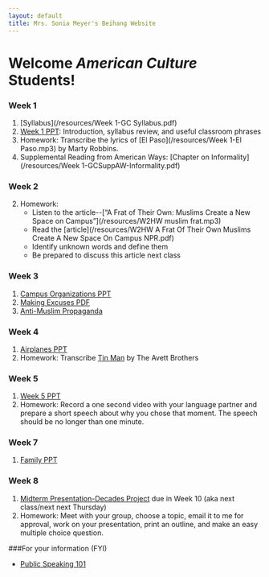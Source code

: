 ```yaml
---
layout: default
title: Mrs. Sonia Meyer's Beihang Website
---
```


# Welcome *American Culture* Students!


### Week 1

1. [Syllabus](/resources/Week 1-GC Syllabus.pdf)
3. [Week 1 PPT](/resources/Week1-Spring14LS_Introduction-Syllabus_Grad.ppt): Introduction, syllabus review, and useful classroom phrases
4. Homework: Transcribe the lyrics of [El Paso](/resources/Week 1-El Paso.mp3) by Marty Robbins.
2. Supplemental Reading from American Ways: [Chapter on Informality](/resources/Week 1-GCSuppAW-Informality.pdf)

### Week 2

2. Homework:
   - Listen to the article--[“A Frat of Their Own: Muslims Create a New Space on Campus”](/resources/W2HW muslim frat.mp3)
   - Read the [article](/resources/W2HW A Frat Of Their Own Muslims Create A New Space On Campus NPR.pdf)
   - Identify unknown words and define them   - Be prepared to discuss this article next class
### Week 31. [Campus Organizations PPT](https://www.dropbox.com/s/o1p5hdqwmqcwi36/W3LS%20campus%20orgnaizations.ppt)
2. [Making Excuses PDF](https://www.dropbox.com/s/7nwluhgrq0g1uk5/W3LS%20Making%20excuses.pdf)
3. [Anti-Muslim Propaganda](https://www.dropbox.com/s/e1930i1cr8cmjxh/W3LS%20Muslim%20propaganda.ppt)

### Week 4
1. [Airplanes PPT](https://www.dropbox.com/s/qtg2xvj99be5soq/W4LS%20Airplanes.ppt)
2. Homework: Transcribe [Tin Man](https://www.dropbox.com/s/ooup0fp3lkx24kr/W4LS%20Tin%20Man.mp3) by The Avett Brothers

### Week 5
1. [Week 5 PPT](https://www.dropbox.com/s/bh7nf1vy10ueody/W5LS.ppt)
2. Homework: Record a one second video with your language partner and prepare a short speech about why you chose that moment. The speech should be no longer than one minute.  

### Week 7
1. [Family PPT](https://www.dropbox.com/s/23j4xp1ew0e98ep/Week%207%20Family.ppt)

### Week 8
1. [Midterm Presentation-Decades Project](https://www.dropbox.com/s/g0cfvof7ocivb0h/Midterm-Decades%20Project%20%28grad%29.pdf) due in Week 10 (aka next class/next next Thursday)
2. Homework: Meet with your group, choose a topic, email it to me for approval, work on your presentation, print an outline, and make an easy multiple choice question. 

###For your information (FYI)
* [Public Speaking 101](https://www.dropbox.com/s/6oukismatahj3ir/Public%20Speaking%20101.zip)
